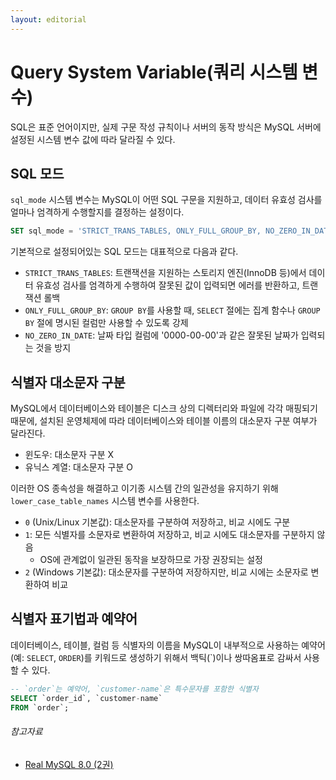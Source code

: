 ```yaml
---
layout: editorial
---
```


# Query System Variable(쿼리 시스템 변수)

SQL은 표준 언어이지만, 실제 구문 작성 규칙이나 서버의 동작 방식은 MySQL 서버에 설정된 시스템 변수 값에 따라 달라질 수 있다.

## SQL 모드

`sql_mode` 시스템 변수는 MySQL이 어떤 SQL 구문을 지원하고, 데이터 유효성 검사를 얼마나 엄격하게 수행할지를 결정하는 설정이다.

```sql
SET sql_mode = 'STRICT_TRANS_TABLES, ONLY_FULL_GROUP_BY, NO_ZERO_IN_DATE, ...';
```

기본적으로 설정되어있는 SQL 모드는 대표적으로 다음과 같다.

- `STRICT_TRANS_TABLES`: 트랜잭션을 지원하는 스토리지 엔진(InnoDB 등)에서 데이터 유효성 검사를 엄격하게 수행하여 잘못된 값이 입력되면 에러를 반환하고, 트랜잭션 롤백
- `ONLY_FULL_GROUP_BY`: `GROUP BY`를 사용할 때, `SELECT` 절에는 집계 함수나 `GROUP BY` 절에 명시된 컬럼만 사용할 수 있도록 강제
- `NO_ZERO_IN_DATE`: 날짜 타입 컬럼에 '0000-00-00'과 같은 잘못된 날짜가 입력되는 것을 방지

## 식별자 대소문자 구분

MySQL에서 데이터베이스와 테이블은 디스크 상의 디렉터리와 파일에 각각 매핑되기 때문에, 설치된 운영체제에 따라 데이터베이스와 테이블 이름의 대소문자 구분 여부가 달라진다.

- 윈도우: 대소문자 구분 X
- 유닉스 계열: 대소문자 구분 O

이러한 OS 종속성을 해결하고 이기종 시스템 간의 일관성을 유지하기 위해 `lower_case_table_names` 시스템 변수를 사용한다.

- `0` (Unix/Linux 기본값): 대소문자를 구분하여 저장하고, 비교 시에도 구분
- `1`: 모든 식별자를 소문자로 변환하여 저장하고, 비교 시에도 대소문자를 구분하지 않음
    - OS에 관계없이 일관된 동작을 보장하므로 가장 권장되는 설정
- `2` (Windows 기본값): 대소문자를 구분하여 저장하지만, 비교 시에는 소문자로 변환하여 비교

## 식별자 표기법과 예약어

데이터베이스, 테이블, 컬럼 등 식별자의 이름을 MySQL이 내부적으로 사용하는 예약어(예: `SELECT`, `ORDER`)를 키워드로 생성하기 위해서 백틱(`)이나 쌍따옴표로 감싸서 사용할 수 있다.

```sql
-- `order`는 예약어, `customer-name`은 특수문자를 포함한 식별자
SELECT `order_id`, `customer-name`
FROM `order`;
```

###### 참고자료

- [Real MySQL 8.0 (2권)](https://kobic.net/book/bookInfo/view.do?isbn=9791158392727)
